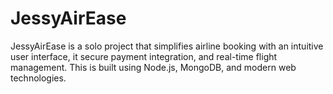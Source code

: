 # JessyAirEase
JessyAirEase is a solo project that simplifies airline booking with an intuitive user interface, it secure payment integration, and real-time flight management. This is built using Node.js, MongoDB, and modern web technologies.
